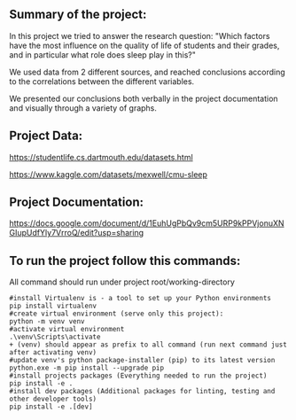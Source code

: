 ## Summary of the project:
In this project we tried to answer the research question: "Which factors have the most influence on the quality of life of students and their grades, and in particular what role does sleep play in this?"

We used data from 2 different sources, and reached conclusions according to the correlations between the different variables.

We presented our conclusions both verbally in the project documentation and visually through a variety of graphs.



## Project Data:
https://studentlife.cs.dartmouth.edu/datasets.html

https://www.kaggle.com/datasets/mexwell/cmu-sleep



## Project Documentation:
https://docs.google.com/document/d/1EuhUgPbQv9cm5URP9kPPVjonuXNGIupUdfYly7VrroQ/edit?usp=sharing



## To run the project follow this commands:
All command should run under project root/working-directory

```
#install Virtualenv is - a tool to set up your Python environments
pip install virtualenv
#create virtual environment (serve only this project):
python -m venv venv
#activate virtual environment
.\venv\Scripts\activate
+ (venv) should appear as prefix to all command (run next command just after activating venv)
#update venv's python package-installer (pip) to its latest version
python.exe -m pip install --upgrade pip
#install projects packages (Everything needed to run the project)
pip install -e .
#install dev packages (Additional packages for linting, testing and other developer tools)
pip install -e .[dev]
```
